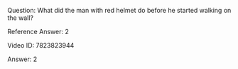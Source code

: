 Question: What did the man with red helmet do before he started walking on the wall?

Reference Answer: 2

Video ID: 7823823944

Answer: 2

